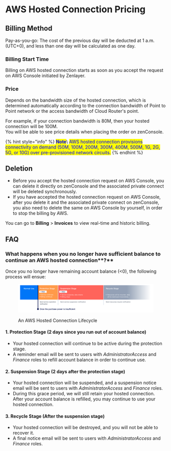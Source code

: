 # AWS Hosted Connection Pricing

## **Billing Method**

Pay-as-you-go: The cost of the previous day will be deducted at 1 a.m. (UTC+0), and less than one day will be calculated as one day.

### **Billing Start Time**

Billing on AWS hosted connection starts as soon as you accept the request on AWS Console initiated by Zenlayer.

### **Price**

Depends on the bandwidth size of the hosted connection, which is determined automatically according to the connection bandwidth of Point to Point network or the access bandwidth of Cloud Router's point.&#x20;

For example, if your connection bandwidth is 80M, then your hosted connection will be 100M.\
You will be able to see price details when placing the order on zenConsole.

{% hint style="info" %}
<mark style="color:blue;">**Note**</mark>\ <mark style="color:blue;">AWS hosted connection provisions connectivity on demand (50M, 100M, 200M, 300M, 400M, 500M, 1G, 2G, 5G, or 10G) over pre-provisioned network circuits.</mark>
{% endhint %}



## **Deletion**

* Before you accept the hosted connection request on AWS Console, you can delete it directly on zenConsole and the associated private connect will be deleted synchronously.
* If you have accepted the hosted connection request on AWS Console, after you delete it and the associated private connect on zenConsole, you also need to delete the same on AWS Console by yourself, in order to stop the billing by AWS.

You can go to **Billing** > **Invoices** to view real-time and historic billing.



## **FAQ**

### **What happens when you no longer have sufficient balance to continue an** AWS hosted connection**?**

Once you no longer have remaining account balance (<0), the following process will ensue:

<figure><img src="../../.gitbook/assets/Article_1 (16).jpg" alt=""><figcaption><p>An AWS Hosted Connection Lifecycle</p></figcaption></figure>

#### 1. Protection Stage (2 days since you run out of account balance)

* Your hosted connection will continue to be active during the protection stage.
* A reminder email will be sent to users with _AdministratorAccess_ and _Finance_ roles to refill account balance in order to continue use.

#### 2. Suspension Stage (2 days after the protection stage)

* Your hosted connection will be suspended, and a suspension notice email will be sent to users with _AdministratorAccess_ and _Finance_ roles.
* During this grace period, we will still retain your hosted connection. After your account balance is refilled, you may continue to use your hosted connection.&#x20;

#### 3. Recycle Stage (After the suspension stage)

* Your hosted connection will be destroyed, and you will not be able to recover it.
* A final notice email will be sent to users with _AdministratorAccess_ and _Finance_ roles.

